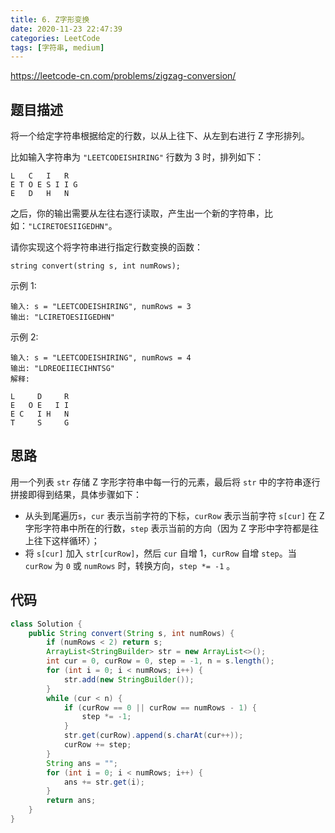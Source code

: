 ```yaml
---
title: 6. Z字形变换
date: 2020-11-23 22:47:39
categories: LeetCode
tags: [字符串, medium]
---
```




https://leetcode-cn.com/problems/zigzag-conversion/

<!--more-->



## 题目描述

将一个给定字符串根据给定的行数，以从上往下、从左到右进行 Z 字形排列。

比如输入字符串为 `"LEETCODEISHIRING"` 行数为 3 时，排列如下：

```
L   C   I   R
E T O E S I I G
E   D   H   N
```

之后，你的输出需要从左往右逐行读取，产生出一个新的字符串，比如：`"LCIRETOESIIGEDHN"`。

请你实现这个将字符串进行指定行数变换的函数：

```
string convert(string s, int numRows);
```

示例 1:

```
输入: s = "LEETCODEISHIRING", numRows = 3
输出: "LCIRETOESIIGEDHN"
```

示例 2:

```
输入: s = "LEETCODEISHIRING", numRows = 4
输出: "LDREOEIIECIHNTSG"
解释:

L     D     R
E   O E   I I
E C   I H   N
T     S     G
```



## 思路

用一个列表 `str` 存储 Z 字形字符串中每一行的元素，最后将 `str` 中的字符串逐行拼接即得到结果，具体步骤如下：

* 从头到尾遍历`s`，`cur` 表示当前字符的下标，`curRow` 表示当前字符 `s[cur]` 在 Z 字形字符串中所在的行数，`step` 表示当前的方向（因为 Z 字形中字符都是往上往下这样循环）；
* 将 `s[cur]` 加入 `str[curRow]`，然后 `cur` 自增 1，`curRow` 自增 `step`。当 `curRow` 为 `0` 或 `numRows` 时，转换方向，`step *= -1` 。



## 代码

```java
class Solution {
    public String convert(String s, int numRows) {
        if (numRows < 2) return s;
        ArrayList<StringBuilder> str = new ArrayList<>();
        int cur = 0, curRow = 0, step = -1, n = s.length();
        for (int i = 0; i < numRows; i++) {
            str.add(new StringBuilder());
        }
        while (cur < n) {
            if (curRow == 0 || curRow == numRows - 1) {
                step *= -1;
            }
            str.get(curRow).append(s.charAt(cur++));
            curRow += step;
        }
        String ans = "";
        for (int i = 0; i < numRows; i++) {
            ans += str.get(i);
        }
        return ans;
    }
}
```

